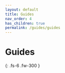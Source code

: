 ```yaml
---
layout: default
title: Guides
nav_order: 4
has_children: true
permalink: /guides/guides
---
```


# Guides

{: .fs-6 .fw-300 }

